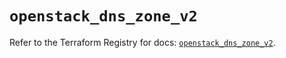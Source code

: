 # `openstack_dns_zone_v2`

Refer to the Terraform Registry for docs: [`openstack_dns_zone_v2`](https://registry.terraform.io/providers/terraform-provider-openstack/openstack/1.54.1/docs/resources/dns_zone_v2).
